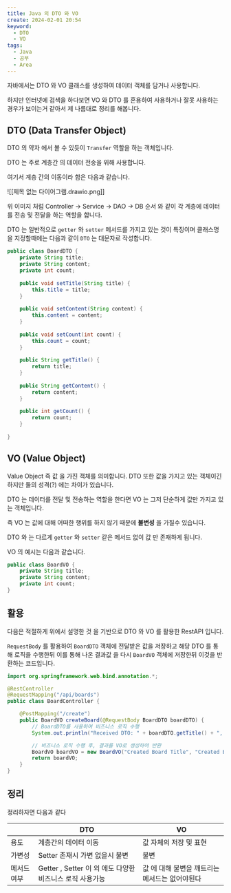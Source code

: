 ```yaml
---
title: Java 의 DTO 와 VO
create: 2024-02-01 20:54
keyword:
  - DTO
  - VO
tags:
  - Java
  - 공부
  - Area
---
```

자바에서는 DTO 와 VO 클래스를 생성하여 데이터 객체를 담거나 사용합니다. 

하지만 인터넷에 검색을 하다보면  VO 와 DTO 를 혼용하여 사용하거나 잘못 사용하는 경우가 보이는거 같아서 제 나름대로 정리를 해봅니다. 

## DTO (**Data Transfer Object**)

DTO 의 약자 에서 볼 수 있듯이 `Transfer` 역할을 하는 객체입니다. 

DTO 는 주로 계층간 의 데이터 전송을 위해 사용합니다. 

여기서 계층 간의 이동이라 함은 다음과 같습니다.


![[제목 없는 다이어그램.drawio.png]]

위 이미지 처럼 Controller -> Service -> DAO -> DB 순서 와 같이 각 계층에 데이터를 전송 및 전달을 하는 역할을 합니다.

DTO 는 일반적으로 `getter` 와 `setter` 메서드를 가지고 있는 것이 특징이며 클래스명을 지정할때에는 다음과 같이 `DTO` 는 대문자로 작성합니다.

```java
public class BoardDTO {  
    private String title;  
    private String content;  
    private int count;  
  
    public void setTitle(String title) {  
        this.title = title;  
    }  
  
    public void setContent(String content) {  
        this.content = content;  
    }  
  
    public void setCount(int count) {  
        this.count = count;  
    }  
  
    public String getTitle() {  
        return title;  
    }  
  
    public String getContent() {  
        return content;  
    }  
  
    public int getCount() {  
        return count;  
    }  
  
}
```

## VO (**Value Object**)

Value Object 즉 값 을 가진 객체를 의미합니다. DTO 또한 값을 가지고 있는 객체이긴 하지만 둘의 성격(?) 에는 차이가 있습니다. 

DTO 는 데이터를 전달 및 전송하는 역할을 한다면 VO 는 그저 단순하게 값만 가지고 있는 객체입니다. 

즉 VO 는 값에 대해 어떠한 행위를 하지 않기 때문에 **불변성** 을 가질수 있습니다.  

DTO 와 는 다르게 `getter` 와 `setter`  같은 메서드 없이 값 만 존재하게 됩니다. 

VO 의 예시는 다음과 같습니다.

```java
public class BoardVO {  
    private String title;  
    private String content;  
    private int count;  
}
```

## 활용 

다음은 적절하게 위에서 설명한 것 을 기반으로 DTO 와 VO 를 활용한 RestAPI 입니다. 

`RequestBody` 를 활용하여 ``BoardDTO`` 객체에 전달받은 값을 저장하고 해당 DTO 를 통해 로직을 수행한뒤 이를 통해 나온 결과값 을 다시 `BoardVO` 객체에 저장한뒤 이것을 반환하는 코드입니다.

```java
import org.springframework.web.bind.annotation.*;

@RestController
@RequestMapping("/api/boards")
public class BoardController {

    @PostMapping("/create")
    public BoardVO createBoard(@RequestBody BoardDTO boardDTO) {
        // BoardDTO를 사용하여 비즈니스 로직 수행
        System.out.println("Received DTO: " + boardDTO.getTitle() + ", " + boardDTO.getContent());

        // 비즈니스 로직 수행 후, 결과를 VO로 생성하여 반환
        BoardVO boardVO = new BoardVO("Created Board Title", "Created Board Content");
        return boardVO;
    }
}

```

## 정리

정리하자면 다음과 같다

|  | DTO | VO |
| ---- | ---- | ---- |
| 용도 | 계층간의 데이터 이동 | 값 자체의 저장 및 표현 |
| 가변성 | Setter 존재시 가변 없을시 불변 | 불변 |
| 메서드 여부 | Getter , Setter 이 외 에도 다양한 비즈니스 로직 사용가능 | 값 에 대해 불변을 깨트리는 메서드는 없어야된다 |
